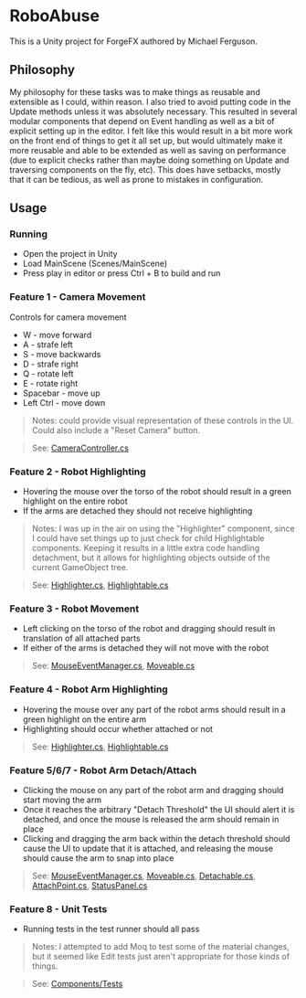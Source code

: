 # RoboAbuse

This is a Unity project for ForgeFX authored by Michael Ferguson.

## Philosophy

My philosophy for these tasks was to make things as reusable and extensible as I could, within reason. I also tried to avoid putting code in the Update methods unless it was absolutely necessary. This resulted in several modular components that depend on Event handling as well as a bit of explicit setting up in the editor. I felt like this would result in a bit more work on the front end of things to get it all set up, but would ultimately make it more reusable and able to be extended as well as saving on performance (due to explicit checks rather than maybe doing something on Update and traversing components on the fly, etc). This does have setbacks, mostly that it can be tedious, as well as prone to mistakes in configuration.

## Usage

### Running

- Open the project in Unity
- Load MainScene (Scenes/MainScene)
- Press play in editor or press Ctrl + B to build and run

### Feature 1 - Camera Movement

Controls for camera movement

- W - move forward
- A - strafe left
- S - move backwards
- D - strafe right
- Q - rotate left
- E - rotate right
- Spacebar - move up
- Left Ctrl - move down

> Notes: could provide visual representation of these controls in the UI. Could also include a "Reset Camera" button.

> See: [CameraController.cs](Assets/Components/CameraController.cs)

### Feature 2 - Robot Highlighting

- Hovering the mouse over the torso of the robot should result in a green highlight on the entire robot
- If the arms are detached they should not receive highlighting

> Notes: I was up in the air on using the "Highlighter" component, since I could have set things up to just check for child Highlightable components. Keeping it results in a little extra code handling detachment, but it allows for highlighting objects outside of the current GameObject tree.

> See: [Highlighter.cs](Assets/Components/Highlighter.cs), [Highlightable.cs](Assets/Components/Highlightable.cs)

### Feature 3 - Robot Movement

- Left clicking on the torso of the robot and dragging should result in translation of all attached parts
- If either of the arms is detached they will not move with the robot

> See: [MouseEventManager.cs](Assets/Components/MouseEventManager/MouseEventManager.cs), [Moveable.cs](Assets/Components/Moveable.cs)

### Feature 4 - Robot Arm Highlighting

- Hovering the mouse over any part of the robot arms should result in a green highlight on the entire arm
- Highlighting should occur whether attached or not

> See: [Highlighter.cs](Assets/Components/Highlighter.cs), [Highlightable.cs](Assets/Components/Highlightable.cs)

### Feature 5/6/7 - Robot Arm Detach/Attach

- Clicking the mouse on any part of the robot arm and dragging should start moving the arm
- Once it reaches the arbitrary "Detach Threshold" the UI should alert it is detached, and once the mouse is released the arm should remain in place
- Clicking and dragging the arm back within the detach threshold should cause the UI to update that it is attached, and releasing the mouse should cause the arm to snap into place

> See: [MouseEventManager.cs](Assets/Components/MouseEventManager/MouseEventManager.cs), [Moveable.cs](Assets/Components/Moveable.cs), [Detachable.cs](Assets/Components/Detachable/Detachable.cs), [AttachPoint.cs](Assets/Components/AttachPoint.cs), [StatusPanel.cs](Assets/Scenes/StatusPanel.cs)

### Feature 8 - Unit Tests

- Running tests in the test runner should all pass

> Notes: I attempted to add Moq to test some of the material changes, but it seemed like Edit tests just aren't appropriate for those kinds of things.

> See: [Components/Tests](Assets/Components/Tests/)
